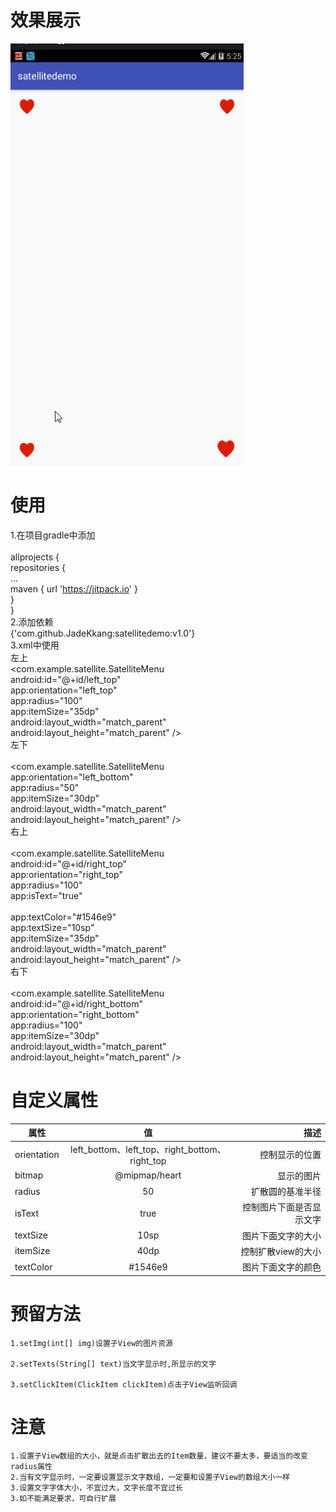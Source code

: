 # 效果展示
![](https://github.com/JadeKkang/satellitedemo/blob/master/image/state.gif)
# 使用
1.在项目gradle中添加<br>  
allprojects {<br> 
repositories {<br> 
...<br> 
maven { url 'https://jitpack.io' }<br> 
}<br> 
}<br> 
2.添加依赖<br> 
 {'com.github.JadeKkang:satellitedemo:v1.0'}<br> 
3.xml中使用<br> 
左上<br> 
<com.example.satellite.SatelliteMenu<br> 
        android:id="@+id/left_top"<br> 
        app:orientation="left_top"<br> 
        app:radius="100"<br> 
        app:itemSize="35dp"<br> 
        android:layout_width="match_parent"<br> 
        android:layout_height="match_parent" /><br> 
左下<br> 	
<com.example.satellite.SatelliteMenu<br> 
        app:orientation="left_bottom"<br> 
        app:radius="50"<br> 
        app:itemSize="30dp"<br> 
        android:layout_width="match_parent"<br> 
        android:layout_height="match_parent" /><br> 
右上<br> 	
<com.example.satellite.SatelliteMenu<br> 
        android:id="@+id/right_top"<br> 
        app:orientation="right_top"<br> 
        app:radius="100"<br> 
        app:isText="true"<br> <br> 
        app:textColor="#1546e9"<br> 
        app:textSize="10sp"<br> 
        app:itemSize="35dp"<br> 
        android:layout_width="match_parent"<br> 
        android:layout_height="match_parent" /><br> 
右下<br>	
<com.example.satellite.SatelliteMenu<br> 
        android:id="@+id/right_bottom"<br> 
        app:orientation="right_bottom"<br> 
        app:radius="100"<br> 
        app:itemSize="30dp"<br> 
        android:layout_width="match_parent"<br> 
        android:layout_height="match_parent" /><br> 
# 自定义属性
| 属性 | 值 | 描述 | 
| ------------- |:-------------:| -----:| 
| orientation |left_bottom、left_top、right_bottom、right_top| 控制显示的位置 | 
| bitmap | @mipmap/heart | 显示的图片 | 
| radius | 50 | 扩散圆的基准半径 | 
| isText | true |控制图片下面是否显示文字 | 
| textSize | 10sp | 图片下面文字的大小 | 
| itemSize | 40dp | 控制扩散view的大小 | 
| textColor | #1546e9 | 图片下面文字的颜色| 

# 预留方法

	1.setImg(int[] img)设置子View的图片资源

	2.setTexts(String[] text)当文字显示时,所显示的文字

	3.setClickItem(ClickItem clickItem)点击子View监听回调
# 注意
    1.设置子View数组的大小，就是点击扩散出去的Item数量，建议不要太多，要适当的改变radius属性
    2.当有文字显示时，一定要设置显示文字数组，一定要和设置子View的数组大小一样
    3.设置文字字体大小，不宜过大，文字长度不宜过长
    3.如不能满足要求，可自行扩展

